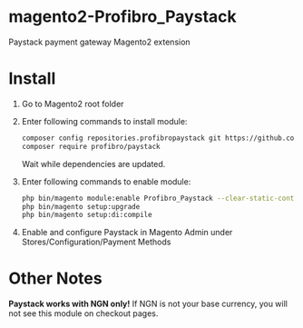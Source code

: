 magento2-Profibro_Paystack
======================

Paystack payment gateway Magento2 extension

Install
=======

1. Go to Magento2 root folder

2. Enter following commands to install module:

    ```bash
    composer config repositories.profibropaystack git https://github.com/ibrahimlawal/magento2-Profibro_Paystack.git
    composer require profibro/paystack
    ```
   Wait while dependencies are updated.

3. Enter following commands to enable module:

    ```bash
    php bin/magento module:enable Profibro_Paystack --clear-static-content
    php bin/magento setup:upgrade
    php bin/magento setup:di:compile
    ```
4. Enable and configure Paystack in Magento Admin under Stores/Configuration/Payment Methods

Other Notes
===========

**Paystack works with NGN only!** If NGN is not your base currency, you will not see this module on checkout pages.
